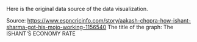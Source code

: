 Here is the original data source of the data visualization.



Source: https://www.espncricinfo.com/story/aakash-chopra-how-ishant-sharma-got-his-mojo-working-1156540
The title of the graph: The ISHANT'S ECONOMY RATE
